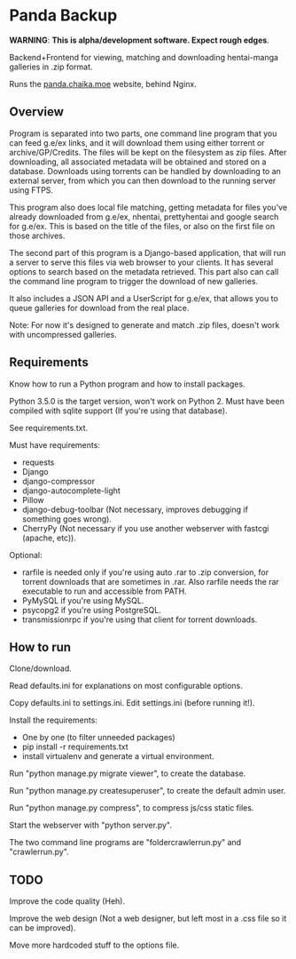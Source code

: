 # Panda Backup
__WARNING__: **This is alpha/development software. Expect rough edges**.

Backend+Frontend for viewing, matching and downloading hentai-manga galleries in .zip format.

Runs the [panda.chaika.moe](https://panda.chaika.moe) website, behind Nginx.

Overview
---------------------
Program is separated into two parts, one command line program that you can feed g.e/ex links, and it will download them using either torrent or archive/GP/Credits. The files will be kept on the filesystem as zip files. After downloading, all associated metadata will be obtained and stored on a database. Downloads using torrents can be handled by downloading to an external server, from which you can then download to the running server using FTPS.

This program also does local file matching, getting metadata for files you've already downloaded from g.e/ex, nhentai, prettyhentai and google search for g.e/ex. This is based on the title of the files, or also on the first file on those archives.

The second part of this program is a Django-based application, that will run a server to serve this files via web browser to your clients. It has several options to search based on the metadata retrieved. This part also can call the command line program to trigger the download of new galleries.

It also includes a JSON API and a UserScript for g.e/ex, that allows you to queue galleries for download from the real place.

Note: For now it's designed to generate and match .zip files, doesn't work with uncompressed galleries.

Requirements
---------------------

Know how to run a Python program and how to install packages.

Python 3.5.0 is the target version, won't work on Python 2. Must have been compiled with sqlite support (If you're using that database).

See requirements.txt.

Must have requirements:

- requests
- Django
- django-compressor
- django-autocomplete-light
- Pillow
- django-debug-toolbar (Not necessary, improves debugging if something goes wrong).
- CherryPy (Not necessary if you use another webserver with fastcgi (apache, etc)).

Optional:

- rarfile is needed only if you're using auto .rar to .zip conversion, for torrent downloads that are sometimes in .rar. Also rarfile needs the rar executable to run and accessible from PATH.
- PyMySQL if you're using MySQL.
- psycopg2 if you're using PostgreSQL.
- transmissionrpc if you're using that client for torrent downloads.

How to run
---------------------

Clone/download.

Read defaults.ini for explanations on most configurable options.

Copy defaults.ini to settings.ini. Edit settings.ini (before running it!).

Install the requirements:

- One by one (to filter unneeded packages)
- pip install -r requirements.txt
- install virtualenv and generate a virtual environment.

Run "python manage.py migrate viewer", to create the database.

Run "python manage.py createsuperuser", to create the default admin user.

Run "python manage.py compress", to compress js/css static files.

Start the webserver with "python server.py".

The two command line programs are "foldercrawlerrun.py" and "crawlerrun.py".

TODO
---------------------

Improve the code quality (Heh).

Improve the web design (Not a web designer, but left most in a .css file so it can be improved).

Move more hardcoded stuff to the options file.

